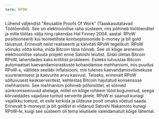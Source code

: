 ```yaml
---
term: RPOW
---
```


Lühend väljendist "Reusable Proofs Of Work" (Taaskasutatavad Töötõendid). See on elektroonilise raha süsteem, mis põhineb töötõenditel ja mille töötas välja ning rakendas Hal Finney 2004. aastal. RPoW positsioneeriti kui teoreetiliste kontseptsioonide b-money ja bit gold täiustust. Erinevalt neist realiseeriti ja käivitati RPoW tegelikult. RPoW võinuks võtta koha, mida Bitcoin täna hõivab. See oli kõige arenenum elektroonilise valuuta projekt enne Satoshi leiutist. Siiski ületas Bitcoin RPoW, lahendades kaks kriitilist probleemi. Esiteks tutvustas Bitcoin automaatset kaevandamisraskuste kohandamise mehhanismi, mis puudus RPoW-s, vältides seeläbi inflatsiooni, mis tulenes kaevandamisvõimekuse suurenemisest ja kaevurite arvu kasvust. Teiseks, erinevalt RPoW sõltuvusest keskserveritest, kehtestas Bitcoin hajutatud konsensuse mehhanismi. See mehhanism põhineb põhimõttel, et sõlmed sünkroniseeruvad ahelaga, millel on kõige rohkem tööd kogunenud, seega kõrvaldades vajaduse tuntud serverite järele. RPoW ei saanud kunagi vajalikku toetust, et esile kerkida ja üldsuse poolt omaks võetud saada. Erinevalt b-moneyst ja bit goldist ei viidanud Satoshi Nakamoto kunagi RPoW-le, kuigi see süsteem oli tema leiutisele vaieldamatult kõige lähemal.